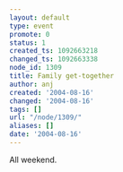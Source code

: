 ```yaml
---
layout: default
type: event
promote: 0
status: 1
created_ts: 1092663218
changed_ts: 1092663338
node_id: 1309
title: Family get-together
author: anj
created: '2004-08-16'
changed: '2004-08-16'
tags: []
url: "/node/1309/"
aliases: []
date: '2004-08-16'
---
```

All weekend.
